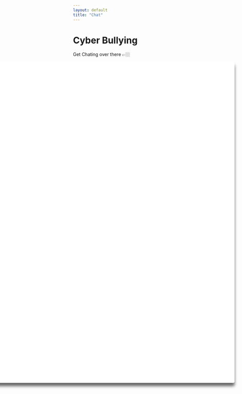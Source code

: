 ```yaml
---
layout: default
title: "Chat"
---
```

# Cyber Bullying
 

Get Chating over there 👉🏼
<iframe src="/chat/contact/bot" style="width: 1000px;height: 1000px;box-shadow: 0 10px 10px rgba(0,0,0,.6);border-radius: 5px;overflow: hidden;border: none;" align="right"></iframe>